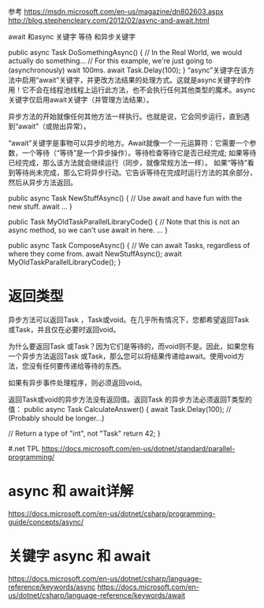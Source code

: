 
参考
https://msdn.microsoft.com/en-us/magazine/dn802603.aspx
http://blog.stephencleary.com/2012/02/async-and-await.html

await 和async 关键字 等待 和异步关键字

public async Task DoSomethingAsync()
{
  // In the Real World, we would actually do something...
  // For this example, we're just going to (asynchronously) wait 100ms.
  await Task.Delay(100);
}
“async”关键字在该方法中启用“await”关键字，并更改方法结果的处理方式。这就是async关键字的作用！它不会在线程池线程上运行此方法，也不会执行任何其他类型的魔术。async关键字仅启用await关键字（并管理方法结果）。

异步方法的开始就像任何其他方法一样执行。也就是说，它会同步运行，直到遇到“await”（或抛出异常）。

“await”关键字是事物可以异步的地方。Await就像一个一元运算符：它需要一个参数，一个等待（“等待”是一个异步操作）。等待检查等待它是否已经完成; 如果等待已经完成，那么该方法就会继续运行（同步，就像常规方法一样）。
如果“等待”看到等待尚未完成，那么它将异步行动。它告诉等待在完成时运行方法的其余部分，然后从异步方法返回。

public async Task NewStuffAsync()
{
  // Use await and have fun with the new stuff.
  await ...
}

public Task MyOldTaskParallelLibraryCode()
{
  // Note that this is not an async method, so we can't use await in here.
  ...
}

public async Task ComposeAsync()
{
  // We can await Tasks, regardless of where they come from.
  await NewStuffAsync();
  await MyOldTaskParallelLibraryCode();
}

# 返回类型
异步方法可以返回Task <T>，Task或void。在几乎所有情况下，您都希望返回Task <T>或Task，并且仅在必要时返回void。

为什么要返回Task <T>或Task？因为它们是等待的，而void则不是。因此，如果您有一个异步方法返回Task <T>或Task，那么您可以将结果传递给await。使用void方法，您没有任何要传递给等待的东西。

如果有异步事件处理程序，则必须返回void。

返回Task或void的异步方法没有返回值。返回Task <T>的异步方法必须返回T类型的值：
public async Task<int> CalculateAnswer()
{
  await Task.Delay(100); // (Probably should be longer...)

  // Return a type of "int", not "Task<int>"
  return 42;
}

#.net TPL
https://docs.microsoft.com/en-us/dotnet/standard/parallel-programming/

# async 和 await详解
https://docs.microsoft.com/en-us/dotnet/csharp/programming-guide/concepts/async/

# 关键字 async 和 await
https://docs.microsoft.com/en-us/dotnet/csharp/language-reference/keywords/async
https://docs.microsoft.com/en-us/dotnet/csharp/language-reference/keywords/await
